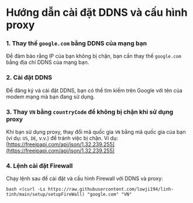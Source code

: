# Hướng dẫn cài đặt DDNS và cấu hình proxy

### 1. Thay thế `google.com` bằng DDNS của mạng bạn
Để đảm bảo rằng IP của bạn không bị chặn, bạn cần thay thế `google.com` bằng địa chỉ DDNS của mạng bạn.

### 2. Cài đặt DDNS
Để đăng ký và cài đặt DDNS, bạn có thể tìm kiếm trên Google với tên của modem mạng mà bạn đang sử dụng.

### 3. Thay `VN` bằng `countryCode` để không bị chặn khi sử dụng proxy
Khi bạn sử dụng proxy, thay đổi mã quốc gia `VN` bằng mã quốc gia của bạn (ví dụ: `US`, `DE`, v.v.) để tránh việc bị chặn. Ví dụ: [https://freeipapi.com/api/json/1.32.239.255](https://freeipapi.com/api/json/1.32.239.255)

### 4. Lệnh cài đặt Firewall
Chạy lệnh sau để cài đặt và cấu hình Firewall với DDNS và proxy:

    bash <(curl -Ls https://raw.githubusercontent.com/lowji194/linh-tinh/main/setup/setupFireWall) "google.com" "VN"
